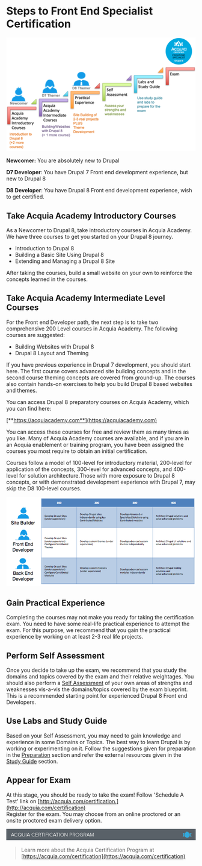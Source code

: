 # Steps to Front End Specialist Certification

![Steps to Front End Specialist Certification](.gitbook/assets/frontend-steps-1.png)

**Newcomer:** You are absolutely new to Drupal

**D7 Developer**: You have Drupal 7 Front end development experience, but new to Drupal 8

**D8 Developer**: You have Drupal 8 Front end development experience, wish to get certified.

## Take Acquia Academy Introductory Courses

As a Newcomer to Drupal 8, take introductory courses in Acquia Academy. We have three courses to get you started on your Drupal 8 journey.

* Introduction to Drupal 8
* Building a Basic Site Using Drupal 8
* Extending and Managing a Drupal 8 Site

After taking the courses, build a small website on your own to reinforce the concepts learned in the courses.

## Take Acquia Academy Intermediate Level Courses

For the Front end Developer path, the next step is to take two comprehensive 200 Level courses in Acquia Academy. The following courses are suggested:

* Building Websites with Drupal 8
* Drupal 8 Layout and Theming

If you have previous experience in Drupal 7 development, you should start here. The first course covers advanced site building concepts and in the second course theming concepts are covered from ground-up. The courses also contain hands-on exercises to help you build Drupal 8 based websites and themes.

You can access Drupal 8 preparatory courses on Acquia Academy, which you can find here:

[**https://acquiacademy.com**](https://acquiacademy.com)

You can access these courses for free and review them as many times as you like. Many of Acquia Academy courses are available, and if you are in an Acquia enablement or training program, you have been assigned the courses you most require to obtain an initial certification.

Courses follow a model of 100-level for introductory material, 200-level for application of the concepts, 300-level for advanced concepts, and 400-level for solution architecture.Those with more exposure to Drupal 8 concepts, or with demonstrated development experience with Drupal 7, may skip the D8 100-level courses.

![](.gitbook/assets/developer-learning-paths%20%281%29.png)

## Gain Practical Experience

Completing the courses may not make you ready for taking the certification exam. You need to have some real-life practical experience to attempt the exam. For this purpose, we recommend that you gain the practical experience by working on at least 2-3 real life projects.

## Perform Self Assessment

Once you decide to take up the exam, we recommend that you study the domains and topics covered by the exam and their relative weightages. You should also perform a [Self Assessment](self-assessment.md) of your own areas of strengths and weaknesses vis-a-vis the domains/topics covered by the exam blueprint. This is a recommended starting point for experienced Drupal 8 Front end Developers.

## Use Labs and Study Guide

Based on your Self Assessment, you may need to gain knowledge and experience in some Domains or Topics. The best way to learn Drupal is by working or experimenting on it. Follow the suggestions given for preparation in the [Preparation](preparation.md) section and refer the external resources given in the [Study Guide](study-guide.md) section.

## Appear for Exam

At this stage, you should be ready to take the exam! Follow 'Schedule A Test' link on [http://acquia.com/certification.](http://acquia.com/certification)  
Register for the exam. You may choose from an online proctored or an onsite proctored exam delivery option.

![](.gitbook/assets/inner-page-footer.png)

> Learn more about the Acquia Certification Program at [https://acquia.com/certification](https://acquia.com/certification)

